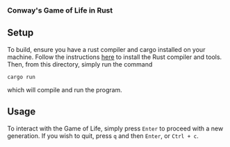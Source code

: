 ### Conway's Game of Life in Rust
## Setup
To build, ensure you have a rust compiler and cargo installed on your machine. Follow the instructions [here](https://www.rust-lang.org/tools/install) to install the Rust compiler and tools. Then, from this directory, simply run the command  

`cargo run`  

which will compile and run the program.
## Usage
To interact with the Game of Life, simply press `Enter` to proceed with a new generation. If you wish to quit, press `q` and then `Enter`, or `Ctrl + c`.